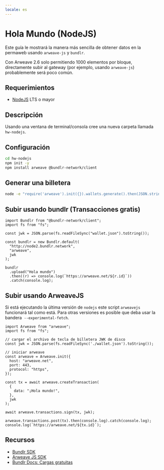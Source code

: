 ```yaml
---
locale: es
---
```


# Hola Mundo (NodeJS)

Este guía le mostrará la manera más sencilla de obtener datos en la permaweb usando `arweave-js` y `bundlr`.

Con Arweave 2.6 solo permitiendo 1000 elementos por bloque, directamente subir al gateway (por ejemplo, usando `arweave-js`) probablemente será poco común.

## Requerimientos

- [NodeJS](https://nodejs.org) LTS o mayor

## Descripción

Usando una ventana de terminal/consola cree una nueva carpeta llamada `hw-nodejs`.

## Configuración

```sh
cd hw-nodejs
npm init -y
npm install arweave @bundlr-network/client
```

## Generar una billetera

```sh
node -e "require('arweave').init({}).wallets.generate().then(JSON.stringify).then(console.log.bind(console))" > wallet.json
```

## Subir usando bundlr (Transacciones gratis)

```js:no-line-numbers
import Bundlr from "@bundlr-network/client";
import fs from "fs";

const jwk = JSON.parse(fs.readFileSync("wallet.json").toString());

const bundlr = new Bundlr.default(
  "http://node2.bundlr.network",
  "arweave",
  jwk
);

bundlr
  .upload("Hola mundo")
  .then((r) => console.log(`https://arweave.net/${r.id}`))
  .catch(console.log);
```

## Subir usando ArweaveJS

Si está ejecutando la última versión de `nodejs` este script `arweavejs` funcionará tal como está. Para otras versiones es posible que deba usar la bandera` --experimental-fetch`.

```js:no-line-numbers
import Arweave from "arweave";
import fs from "fs";

// cargar el archivo de tecla de billetera JWK de disco
const jwk = JSON.parse(fs.readFileSync('./wallet.json').toString());

// iniciar arweave
const arweave = Arweave.init({
  host: "arweave.net",
  port: 443,
  protocol: "https",
});

const tx = await arweave.createTransaction(
  {
    data: "¡Hola mundo!",
  },
  jwk
);

await arweave.transactions.sign(tx, jwk);

arweave.transactions.post(tx).then(console.log).catch(console.log);
console.log(`https://arweave.net/${tx.id}`);
```

## Recursos

- [Bundlr SDK](https://github.com/Bundlr-Network/js-sdk)
- [Arweave JS SDK](https://github.com/ArweaveTeam/arweave-js)
- [Bundlr Docs: Cargas gratuitas](https://docs.bundlr.network/FAQs/general-faq#does-bundlr-offer-free-uploads)
